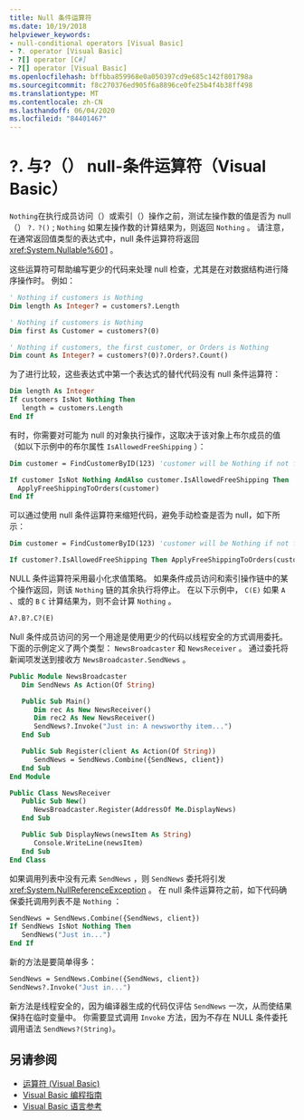 ```yaml
---
title: Null 条件运算符
ms.date: 10/19/2018
helpviewer_keywords:
- null-conditional operators [Visual Basic]
- ?. operator [Visual Basic]
- ?[] operator [C#]
- ?[] operator [Visual Basic]
ms.openlocfilehash: bffbba859968e0a050397cd9e685c142f801798a
ms.sourcegitcommit: f8c270376ed905f6a8896ce0fe25b4f4b38ff498
ms.translationtype: MT
ms.contentlocale: zh-CN
ms.lasthandoff: 06/04/2020
ms.locfileid: "84401467"
---
```

# <a name="-and--null-conditional-operators-visual-basic"></a>?. 与?（） null-条件运算符（Visual Basic）

`Nothing`在执行成员访问（）或索引（）操作之前，测试左操作数的值是否为 null （） `?.` `?()` ; `Nothing` 如果左操作数的计算结果为，则返回 `Nothing` 。 请注意，在通常返回值类型的表达式中，null 条件运算符将返回 <xref:System.Nullable%601> 。

这些运算符可帮助编写更少的代码来处理 null 检查，尤其是在对数据结构进行降序操作时。 例如：

```vb
' Nothing if customers is Nothing
Dim length As Integer? = customers?.Length

' Nothing if customers is Nothing
Dim first As Customer = customers?(0)

' Nothing if customers, the first customer, or Orders is Nothing
Dim count As Integer? = customers?(0)?.Orders?.Count()
```

为了进行比较，这些表达式中第一个表达式的替代代码没有 null 条件运算符：

```vb
Dim length As Integer
If customers IsNot Nothing Then
   length = customers.Length
End If
```

有时，你需要对可能为 null 的对象执行操作，这取决于该对象上布尔成员的值（如以下示例中的布尔属性 `IsAllowedFreeShipping` ）：

```vb
Dim customer = FindCustomerByID(123) 'customer will be Nothing if not found.

If customer IsNot Nothing AndAlso customer.IsAllowedFreeShipping Then
  ApplyFreeShippingToOrders(customer)
End If
```

可以通过使用 null 条件运算符来缩短代码，避免手动检查是否为 null，如下所示：

```vb
Dim customer = FindCustomerByID(123) 'customer will be Nothing if not found.

If customer?.IsAllowedFreeShipping Then ApplyFreeShippingToOrders(customer)
```

NULL 条件运算符采用最小化求值策略。  如果条件成员访问和索引操作链中的某个操作返回，则该 `Nothing` 链的其余执行将停止。  在以下示例中， `C(E)` 如果 `A` 、或的 `B` `C` 计算结果为，则不会计算 `Nothing` 。

```vb
A?.B?.C?(E)
```

Null 条件成员访问的另一个用途是使用更少的代码以线程安全的方式调用委托。  下面的示例定义了两个类型： `NewsBroadcaster` 和 `NewsReceiver` 。 通过委托将新闻项发送到接收方 `NewsBroadcaster.SendNews` 。

```vb
Public Module NewsBroadcaster
   Dim SendNews As Action(Of String)

   Public Sub Main()
      Dim rec As New NewsReceiver()
      Dim rec2 As New NewsReceiver()
      SendNews?.Invoke("Just in: A newsworthy item...")
   End Sub

   Public Sub Register(client As Action(Of String))
      SendNews = SendNews.Combine({SendNews, client})
   End Sub
End Module

Public Class NewsReceiver
   Public Sub New()
      NewsBroadcaster.Register(AddressOf Me.DisplayNews)
   End Sub

   Public Sub DisplayNews(newsItem As String)
      Console.WriteLine(newsItem)
   End Sub
End Class
```

如果调用列表中没有元素 `SendNews` ，则 `SendNews` 委托将引发 <xref:System.NullReferenceException> 。 在 null 条件运算符之前，如下代码确保委托调用列表不是 `Nothing` ：

```vb
SendNews = SendNews.Combine({SendNews, client})
If SendNews IsNot Nothing Then
   SendNews("Just in...")
End If
```

新的方法是要简单得多：

```vb
SendNews = SendNews.Combine({SendNews, client})
SendNews?.Invoke("Just in...")
```

新方法是线程安全的，因为编译器生成的代码仅评估 `SendNews` 一次，从而使结果保持在临时变量中。 你需要显式调用 `Invoke` 方法，因为不存在 NULL 条件委托调用语法 `SendNews?(String)`。

## <a name="see-also"></a>另请参阅

- [运算符 (Visual Basic)](index.md)
- [Visual Basic 编程指南](../../programming-guide/index.md)
- [Visual Basic 语言参考](../index.md)
